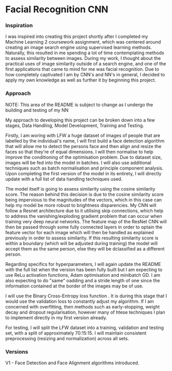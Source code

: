 # Facial Recognition CNN

### Inspiration

I was inspired into creating this project shortly after I completed my Machine Learning 2 coursework assignment, which was centered around creating an image search engine using supervised learning methods. Naturally, this resulted in me spending a lot of time contemplating methods to assess similarity between images. During my work, I thought about the practical uses of image similarity outside of a search engine, and one of the first applications that came to mind for me was facial recognition. Due to how completely captivated I am by CNN's and NN's in general, I decided to apply my own knowledge as well as further it by beginning this project.

### Approach

NOTE: This area of the README is subject to change as I undergo the building and testing of my NN

My approach to developing this project can be broken down into a few stages, Data Handling, Model Development, Training and Testing. 

Firstly, I am woring with LFW a huge dataset of images of people that are labelled by the individual's name, I will first build a face detection algorithm that will allow me to detect the persons face and then align and resize the faces so that they're of equal dimensions. I will then normalise to help improve the conditioning of the optimisation problem. Due to dataset size, images will be fed into the model in batches. I will also use additional techniques such as batch normalisation and principle component analysis. Upon completing the first version of the model in its entirety, I will directly update with a full list of data handling techniques used.

The model itself is going to assess similarity using the cosine similarity score. The reason behind this decision is due to the cosine similarity score being impervious to the magnitudes of the vectors, which in this case can help my model be more robust to brightness disparencies. My CNN will follow a Resnet architecture due to it utilising skip connections, which help to address the vanishing/exploding gradient problem that can occur when training very deep neural networks. The feature map of the ResNet CNN will then be passed through some fully connected layers in order to optain the feature vector for each image which will then be handled as explained previously in order to assess similarity. If this resulting similarity score is within a boundary (which will be adjusted during training) the model will accept them as the same person, else they will be dclassified as a different person. 

Regarding specifics for hyperparameters, I will again update the README with the full list when the version has been fully built but I am expecting to use ReLu activation functions, Adam optimisation and minibatch GD. I am also expecting to do "same" oadding and a stride length of one since the information contained at the border of the images may be of use. 

I will use the Binary Cross-Entropy loss function . It is during this stage that I would use the validation loss to constantly adjust my algorithm.  If I am concerned with overfitting, then methods such as early-stopping, weight decay and dropout regularisation, however many of htese techniques I plan to implement directly in my first version already. 

For testing, I will split the LFW dataset into a training, validation and testing set, with a split of approximately 70:15:15. I will  maintain consistent preprocessing (resizing and normalization) across all sets. 

### Versions

V1 - Face Detection and Face Alignment algorithms introduced.

